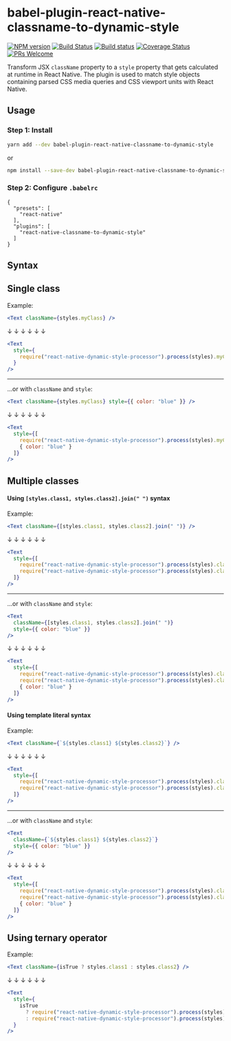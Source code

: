 # babel-plugin-react-native-classname-to-dynamic-style

[![NPM version](http://img.shields.io/npm/v/babel-plugin-react-native-classname-to-dynamic-style.svg)](https://www.npmjs.org/package/babel-plugin-react-native-classname-to-dynamic-style)
[![Build Status](https://travis-ci.org/kristerkari/babel-plugin-react-native-classname-to-dynamic-style.svg?branch=master)](https://travis-ci.org/kristerkari/babel-plugin-react-native-classname-to-dynamic-style)
[![Build status](https://ci.appveyor.com/api/projects/status/5p0fwhwupis2iojr/branch/master?svg=true)](https://ci.appveyor.com/project/kristerkari/babel-plugin-react-native-classname-to-dynamic-sty/branch/master)
[![Coverage Status](https://coveralls.io/repos/github/kristerkari/babel-plugin-react-native-classname-to-dynamic-style/badge.svg?branch=master)](https://coveralls.io/github/kristerkari/babel-plugin-react-native-classname-to-dynamic-style?branch=master)
[![PRs Welcome](https://img.shields.io/badge/PRs-welcome-brightgreen.svg)](https://egghead.io/courses/how-to-contribute-to-an-open-source-project-on-github)

Transform JSX `className` property to a `style` property that gets calculated at runtime in React Native. The plugin is used to match style objects containing parsed CSS media queries and CSS viewport units with React Native.

## Usage

### Step 1: Install

```sh
yarn add --dev babel-plugin-react-native-classname-to-dynamic-style
```

or

```sh
npm install --save-dev babel-plugin-react-native-classname-to-dynamic-style
```

### Step 2: Configure `.babelrc`

```
{
  "presets": [
    "react-native"
  ],
  "plugins": [
    "react-native-classname-to-dynamic-style"
  ]
}
```

## Syntax

## Single class

Example:

```jsx
<Text className={styles.myClass} />
```

↓ ↓ ↓ ↓ ↓ ↓

```jsx
<Text
  style={
    require("react-native-dynamic-style-processor").process(styles).myClass
  }
/>
```

---

...or with `className` and `style`:

```jsx
<Text className={styles.myClass} style={{ color: "blue" }} />
```

↓ ↓ ↓ ↓ ↓ ↓

```jsx
<Text
  style={[
    require("react-native-dynamic-style-processor").process(styles).myClass,
    { color: "blue" }
  ]}
/>
```

## Multiple classes

#### Using `[styles.class1, styles.class2].join(" ")` syntax

Example:

```jsx
<Text className={[styles.class1, styles.class2].join(" ")} />
```

↓ ↓ ↓ ↓ ↓ ↓

```jsx
<Text
  style={[
    require("react-native-dynamic-style-processor").process(styles).class1,
    require("react-native-dynamic-style-processor").process(styles).class2
  ]}
/>
```

---

...or with `className` and `style`:

```jsx
<Text
  className={[styles.class1, styles.class2].join(" ")}
  style={{ color: "blue" }}
/>
```

↓ ↓ ↓ ↓ ↓ ↓

```jsx
<Text
  style={[
    require("react-native-dynamic-style-processor").process(styles).class1,
    require("react-native-dynamic-style-processor").process(styles).class2,
    { color: "blue" }
  ]}
/>
```

#### Using template literal syntax

Example:

```jsx
<Text className={`${styles.class1} ${styles.class2}`} />
```

↓ ↓ ↓ ↓ ↓ ↓

```jsx
<Text
  style={[
    require("react-native-dynamic-style-processor").process(styles).class1,
    require("react-native-dynamic-style-processor").process(styles).class2
  ]}
/>
```

---

...or with `className` and `style`:

```jsx
<Text
  className={`${styles.class1} ${styles.class2}`}
  style={{ color: "blue" }}
/>
```

↓ ↓ ↓ ↓ ↓ ↓

```jsx
<Text
  style={[
    require("react-native-dynamic-style-processor").process(styles).class1,
    require("react-native-dynamic-style-processor").process(styles).class2,
    { color: "blue" }
  ]}
/>
```

## Using ternary operator

Example:

```jsx
<Text className={isTrue ? styles.class1 : styles.class2} />
```

↓ ↓ ↓ ↓ ↓ ↓

```jsx
<Text
  style={
    isTrue
      ? require("react-native-dynamic-style-processor").process(styles).class1
      : require("react-native-dynamic-style-processor").process(styles).class2
  }
/>
```
